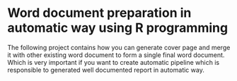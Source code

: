 # Word document preparation in automatic way using R programming

The following project contains how you can generate cover page and merge it with other existing word document to form a single final word document.
Which is very important if you want to create automatic pipeline which is responsible to generated well documented report in automatic way.
